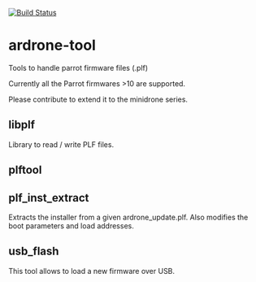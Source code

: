 [![Build Status](https://travis-ci.org/SteveClement/ardrone-tool.svg?branch=master)](https://travis-ci.org/SteveClement/ardrone-tool)

# ardrone-tool

Tools to handle parrot firmware files (.plf)

Currently all the Parrot firmwares >10 are supported.

Please contribute to extend it to the minidrone series.

## libplf

Library to read / write PLF files.

## plftool

## plf_inst_extract

Extracts the installer from a given ardrone_update.plf. Also modifies the boot parameters and load addresses.

## usb_flash

This tool allows to load a new firmware over USB. 
    

